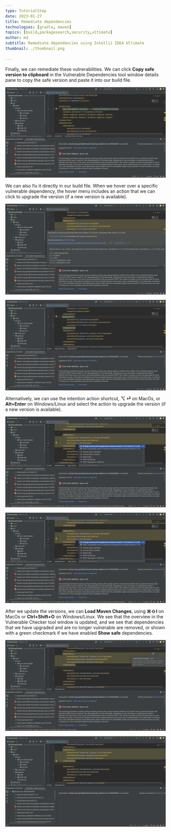 ```yaml
---
type: TutorialStep
date: 2023-01-27
title: Remediate dependencies
technologies: [gradle, maven]
topics: [build,packagesearch,security,ultimate]
author: md
subtitle: Remediate dependencies using IntelliJ IDEA Ultimate
thumbnail: ./thumbnail.png

---
```


Finally, we can remediate these vulnerabilities. We can click **Copy safe version to clipboard** in the Vulnerable Dependencies tool window details pane to copy the safe version and paste it into our build file.

![Copy safe version to clipboard](copy-to-clipboard.png)

We can also fix it directly in our build file. When we hover over a specific vulnerable dependency, the hover menu includes an action that we can click to upgrade the version (if a new version is available).

![Show hover](fix-from-hover.png)

![Fixed version from hover](fixed-from-hover.png)

Alternatively, we can use the intention action shortcut, **⌥ ⏎** on MacOs, or **Alt+Enter** on Windows/Linux and select the action to upgrade the version (if a new version is available).

![Show context actions](context-actions.png)

![Fixed version from context actions](context-actions.png)

After we update the versions, we can **Load Maven Changes**, using **⌘⇧I** on MacOs or **Ctrl+Shift+O** on Windows/Linux. We see that the overview in the Vulnerable Checker tool window is updated, and we see that dependencies that we have upgraded and are no longer vulnerable are removed, or shown with a green checkmark if we have enabled **Show safe** dependencies.

![Load Maven Changes](load-maven-changes.png)

![Updated](updated.png)